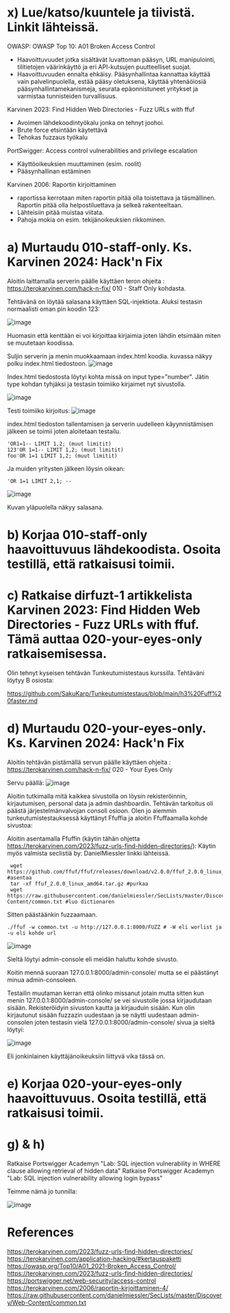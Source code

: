 # x) Lue/katso/kuuntele ja tiivistä. Linkit lähteissä.

OWASP: OWASP Top 10: A01 Broken Access Control
- Haavoittuvuudet jotka sisältävät luvattoman pääsyn, URL manipulointi, tilitietojen väärinkäyttö ja eri API-kutsujen puutteelliset suojat.
- Haavoittuvuuden ennalta ehkäisy. Pääsynhallintaa kannattaa käyttää vain palvelinpuolella, estää pääsy oletuksena, käyttää yhtenäöiosiä pääsynhallintamekanismeja, seurata epäonnistuneet yritykset ja varmistaa tunnisteiden turvallisuus.

Karvinen 2023: Find Hidden Web Directories - Fuzz URLs with ffuf
- Avoimen lähdekoodintyökalu jonka on tehnyt joohoi.
- Brute force etsintään käytettävä
- Tehokas fuzzaus työkalu

PortSwigger: Access control vulnerabilities and privilege escalation

- Käyttöoikeuksien muuttaminen (esim. roolit)
- Pääsynhallinan estäminen

Karvinen 2006: Raportin kirjoittaminen

- raportissa kerrotaan miten raportin pitää olla toistettava ja täsmällinen. Raportin pitää olla helpostiluettava ja selkeä rakenteeltaan.
- Lähteisiin pitää muistaa viitata.
- Pahoja mokia on esim. tekijänoikeuksien rikkominen.


# a) Murtaudu 010-staff-only. Ks. Karvinen 2024: Hack'n Fix

Aloitin laittamalla serverin päälle käyttäen teron ohjeita : https://terokarvinen.com/hack-n-fix/ 010 - Staff Only kohdasta.

Tehtävänä on löytää salasana käyttäen SQL-injektiota. Aluksi testasin normaalisti oman pin koodin 123:

![image](https://github.com/user-attachments/assets/6488181b-b5ba-4998-9f7b-f5d1a39438a3)

Huomasin että kenttään ei voi kirjoittaa kirjaimia joten lähdin etsimään miten se muutetaan koodissa.

Suljin serverin ja menin muokkaamaan index.html koodia. kuvassa näkyy polku index.html tiedostoon.
![image](https://github.com/user-attachments/assets/bc88e0d6-cd47-4308-a2b6-fa1e4b6ca36e)

Index.html tiedostosta löytyi kohta missä on input type="number". Jätin type kohdan tyhjäksi ja testasin toimiiko kirjaimet nyt sivustolla. 

![image](https://github.com/user-attachments/assets/1d7b4773-2819-45e7-8a1c-878bbd161f37)

Testi toimiiko kirjoitus: ![image](https://github.com/user-attachments/assets/1ba1dea4-9974-4f58-a346-88a6cdd39608)

index.html tiedoston tallentamisen ja serverin uudelleen käyynnistämisen jälkeen se toimii joten aloitetaan testailu.

    
    'OR1=1-- LIMIT 1,2; (muut limitit)
    123'OR 1=1-- LIMIT 1,2; (muut limitit)
    foo'OR 1=1 LIMIT 1,2; (muut limitit)
    
Ja muiden yritysten jälkeen löysin oikean:

    'OR 1=1 LIMIT 2,1; --

![image](https://github.com/user-attachments/assets/f6b69029-c8f2-464a-af51-4cc04588ef7b)

Kuvan yläpuolella näkyy salasana.


# b) Korjaa 010-staff-only haavoittuvuus lähdekoodista. Osoita testillä, että ratkaisusi toimii.

# c) Ratkaise dirfuzt-1 artikkelista Karvinen 2023: Find Hidden Web Directories - Fuzz URLs with ffuf. Tämä auttaa 020-your-eyes-only ratkaisemisessa.

Olin tehnyt kyseisen tehtävän Tunkeutumistestaus kurssilla. Tehtäväni löytyy B osiosta: 

https://github.com/SakuKarp/Tunkeutumistestaus/blob/main/h3%20Fuff%20faster.md


# d) Murtaudu 020-your-eyes-only. Ks. Karvinen 2024: Hack'n Fix

Aloitin tehtävän pistämällä servun päälle käyttäen ohjeita : https://terokarvinen.com/hack-n-fix/ 020 - Your Eyes Only

Servu päällä: 
![image](https://github.com/user-attachments/assets/6176cdcc-da5c-4797-b71c-3fa8b1ebfe90)

Aloitin tutkimalla mitä kaikkea sivustolla on löysin rekisteröinnin, kirjautumisen, personal data ja admin dashboardin. Tehtävän tarkoitus oli päästä järjestelmänvalvojan consoli osioon. Olen jo aiemmin tunkeutumistestauksessä käyttänyt Ffuffia ja aloitin Ffuffaamalla kohde sivustoa:

Aloitin asentamalla Ffuffin (käytin tähän ohjetta https://terokarvinen.com/2023/fuzz-urls-find-hidden-directories/):
Käytin myös valmista seclistiä by: DanielMiessler linkki lähteissä.

     wget https://github.com/ffuf/ffuf/releases/download/v2.0.0/ffuf_2.0.0_linux_amd64.tar.gz #asentaa
     tar -xf ffuf_2.0.0_linux_amd64.tar.gz #purkaa
     wget https://raw.githubusercontent.com/danielmiessler/SecLists/master/Discovery/Web-Content/common.txt #luo dictionaren

Sitten päästäänkin fuzzaamaan.

    ./ffuf -w common.txt -u http://127.0.0.1:8000/FUZZ # -W eli worlist ja -u eli kohde url

![image](https://github.com/user-attachments/assets/c14b5204-bdd9-43cb-a92a-4e92680d691f)

Sieltä löytyi admin-console eli meidän haluttu kohde sivusto.

Koitin mennä suoraan 127.0.0.1:8000/admin-console/ mutta se ei päästänyt minua admin-consoleen.

Testailin muutaman kerran että olinko missanut jotain mutta sitten kun menin  127.0.0.1:8000/admin-console/ se vei sivustolle jossa kirjaudutaan sisään. Rekisteröidyin sivuston kautta ja kirjauduin sisään. Kun olin kirjautunut sisään fuzzazin uudestaan ja se näytti uudestaan admin-consolen joten testasin vielä 127.0.0.1:8000/admin-console/ sivua ja sieltä löytyi:

![image](https://github.com/user-attachments/assets/9adac45b-5847-41eb-b760-2ece00694e02)

Eli jonkinlainen käyttäjänoikeuksiin liittyvä vika tässä on.



# e) Korjaa 020-your-eyes-only haavoittuvuus. Osoita testillä, että ratkaisusi toimii.

# g) & h)

Ratkaise Portswigger Academyn "Lab: SQL injection vulnerability in WHERE clause allowing retrieval of hidden data"
Ratkaise Portswigger Academyn "Lab: SQL injection vulnerability allowing login bypass"

Teimme nämä jo tunnilla:

![image](https://github.com/user-attachments/assets/4485f7c8-4731-4e73-9098-74d1d35f1210)



# References
https://terokarvinen.com/2023/fuzz-urls-find-hidden-directories/
https://terokarvinen.com/application-hacking/#kertauspaketti
https://owasp.org/Top10/A01_2021-Broken_Access_Control/
https://terokarvinen.com/2023/fuzz-urls-find-hidden-directories/
https://portswigger.net/web-security/access-control
https://terokarvinen.com/2006/raportin-kirjoittaminen-4/
https://raw.githubusercontent.com/danielmiessler/SecLists/master/Discovery/Web-Content/common.txt
